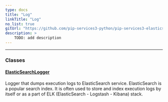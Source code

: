 ```yaml
---
type: docs
title: "Log"
linkTitle: "Log"
no_list: true
gitUrl: "https://github.com/pip-services3-python/pip-services3-elasticsearch-python"
description: >
    TODO: add description
---
```

---
<div class="module-body"> 

### Classes

#### [ElasticSearchLogger](elasticsearch_logger)
Logger that dumps execution logs to ElasticSearch service.
ElasticSearch is a popular search index. It is often used 
to store and index execution logs by itself or as a part of
ELK (ElasticSearch - Logstash - Kibana) stack.


</div>

